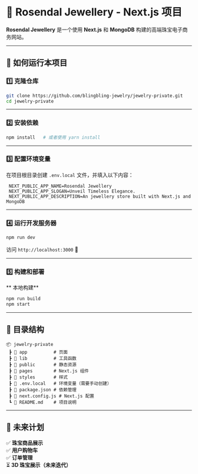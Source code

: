 # 💎 Rosendal Jewellery - Next.js 项目

**Rosendal Jewellery** 是一个使用 **Next.js** 和 **MongoDB** 构建的高端珠宝电子商务网站。

---

## 🚀 如何运行本项目

### 1️⃣ 克隆仓库

```bash
git clone https://github.com/blingbling-jewelry/jewelry-private.git
cd jewelry-private
```

---

### 2️⃣ 安装依赖

```bash
npm install   # 或者使用 yarn install
```

---

### 3️⃣ 配置环境变量

在项目根目录创建 `.env.local` 文件，并填入以下内容：

```env
 NEXT_PUBLIC_APP_NAME=Rosendal Jewellery
 NEXT_PUBLIC_APP_SLOGAN=Unveil Timeless Elegance.
 NEXT_PUBLIC_APP_DESCRIPTION=An jewellery store built with Next.js and MongoDB
```

---

### 4️⃣ 运行开发服务器

```bash
npm run dev
```

访问 `http://localhost:3000` 🎉

---

### 5️⃣ 构建和部署

** 本地构建**

```bash
npm run build
npm start
```

---

## 📂 目录结构

```
📦 jewelry-private
 ┣ 📂 app          # 页面
 ┣ 📂 lib          # 工具函数
 ┣ 📂 public       # 静态资源
 ┣ 📂 pages        # Next.js 组件
 ┣ 📂 styles       # 样式
 ┣ 📜 .env.local   # 环境变量（需要手动创建）
 ┣ 📜 package.json # 依赖管理
 ┣ 📜 next.config.js # Next.js 配置
 ┗ 📜 README.md    # 项目说明
```

---

## 🎯 未来计划

✅ **珠宝商品展示**  
✅ **用户购物车**  
✅ **订单管理**  
⏳ **3D 珠宝展示（未来迭代）**
